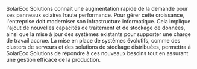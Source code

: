 SolarEco Solutions connaît une augmentation rapide de la demande pour ses panneaux solaires haute performance. Pour gérer cette croissance, l'entreprise doit moderniser son infrastructure informatique. Cela implique l'ajout de nouvelles capacités de traitement et de stockage de données, ainsi que la mise à jour des systèmes existants pour supporter une charge de travail accrue. La mise en place de systèmes évolutifs, comme des clusters de serveurs et des solutions de stockage distribuées, permettra à SolarEco Solutions de répondre à ces nouveaux besoins tout en assurant une gestion efficace de la production.